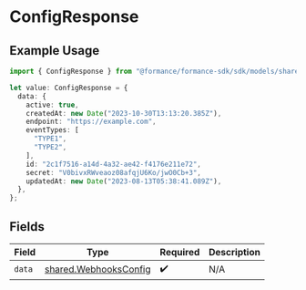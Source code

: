 # ConfigResponse

## Example Usage

```typescript
import { ConfigResponse } from "@formance/formance-sdk/sdk/models/shared";

let value: ConfigResponse = {
  data: {
    active: true,
    createdAt: new Date("2023-10-30T13:13:20.385Z"),
    endpoint: "https://example.com",
    eventTypes: [
      "TYPE1",
      "TYPE2",
    ],
    id: "2c1f7516-a14d-4a32-ae42-f4176e211e72",
    secret: "V0bivxRWveaoz08afqjU6Ko/jwO0Cb+3",
    updatedAt: new Date("2023-08-13T05:38:41.089Z"),
  },
};
```

## Fields

| Field                                                                 | Type                                                                  | Required                                                              | Description                                                           |
| --------------------------------------------------------------------- | --------------------------------------------------------------------- | --------------------------------------------------------------------- | --------------------------------------------------------------------- |
| `data`                                                                | [shared.WebhooksConfig](../../../sdk/models/shared/webhooksconfig.md) | :heavy_check_mark:                                                    | N/A                                                                   |